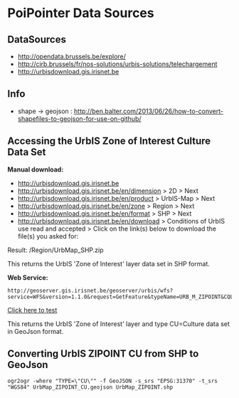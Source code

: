 PoiPointer Data Sources
=======================

DataSources
--
* http://opendata.brussels.be/explore/
* http://cirb.brussels/fr/nos-solutions/urbis-solutions/telechargement
* http://urbisdownload.gis.irisnet.be


Info
--
* shape -> geojson : http://ben.balter.com/2013/06/26/how-to-convert-shapefiles-to-geojson-for-use-on-github/


Accessing the UrbIS Zone of Interest Culture Data Set
--

**Manual download:**

* http://urbisdownload.gis.irisnet.be
* http://urbisdownload.gis.irisnet.be/en/dimension > 2D > Next
* http://urbisdownload.gis.irisnet.be/en/product > UrbIS-Map > Next
* http://urbisdownload.gis.irisnet.be/en/zone > Region > Next
* http://urbisdownload.gis.irisnet.be/en/format > SHP > Next
* http://urbisdownload.gis.irisnet.be/en/download > Conditions of UrbIS use read and accepted > Click on the link(s) below to download the file(s) you asked for:

Result: /Region/UrbMap_SHP.zip

This returns the UrbIS 'Zone of Interest' layer data set in SHP format.


**Web Service:**

    http://geoserver.gis.irisnet.be/geoserver/urbis/wfs?service=WFS&version=1.1.0&request=GetFeature&typeName=URB_M_ZIPOINT&CQL_FILTER=TYPE=%27CU%27&outputFormat=json

[Click here to test](http://geoserver.gis.irisnet.be/geoserver/urbis/wfs?service=WFS&version=1.1.0&request=GetFeature&typeName=URB_M_ZIPOINT&CQL_FILTER=TYPE=%27CU%27&outputFormat=json)

This returns the UrbIS 'Zone of Interest' layer and type CU=Culture data set in GeoJson format.



Converting UrbIS ZIPOINT CU from SHP to GeoJson
--

    ogr2ogr -where "TYPE=\"CU\"" -f GeoJSON -s_srs "EPSG:31370" -t_srs "WGS84" UrbMap_ZIPOINT_CU.geojson UrbMap_ZIPOINT.shp
